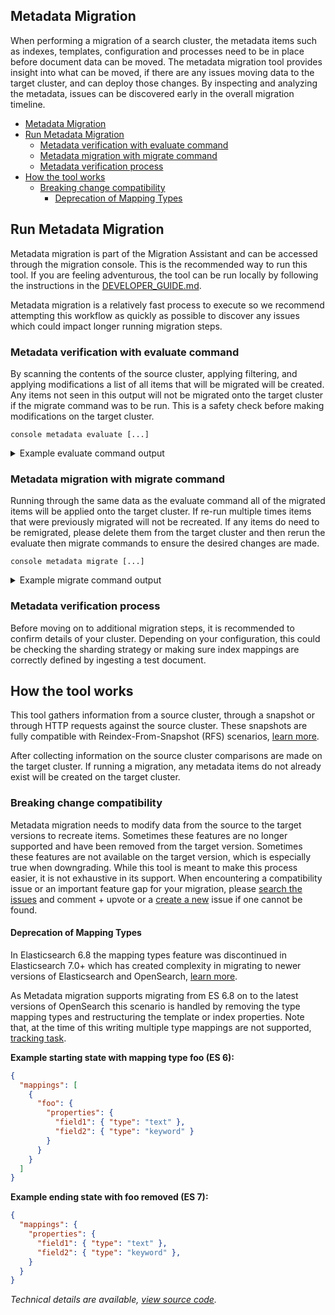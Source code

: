 
## Metadata Migration
When performing a migration of a search cluster, the metadata items such as indexes, templates, configuration and processes need to be in place before document data can be moved.  The metadata migration tool provides insight into what can be moved, if there are any issues moving data to the target cluster, and can deploy those changes.  By inspecting and analyzing the metadata, issues can be discovered early in the overall migration timeline.

- [Metadata Migration](#metadata-migration)
- [Run Metadata Migration](#run-metadata-migration)
  - [Metadata verification with evaluate command](#metadata-verification-with-evaluate-command)
  - [Metadata migration with migrate command](#metadata-migration-with-migrate-command)
  - [Metadata verification process](#metadata-verification-process)
- [How the tool works](#how-the-tool-works)
  - [Breaking change compatibility](#breaking-change-compatibility)
    - [Deprecation of Mapping Types](#deprecation-of-mapping-types)

## Run Metadata Migration

Metadata migration is part of the Migration Assistant and can be accessed through the migration console. This is the recommended way to run this tool.  If you are feeling adventurous, the tool can be run locally by following the instructions in the [DEVELOPER_GUIDE.md](./DEVELOPER_GUIDE.md).

Metadata migration is a relatively fast process to execute so we recommend attempting this workflow as quickly as possible to discover any issues which could impact longer running migration steps.

### Metadata verification with evaluate command

By scanning the contents of the source cluster, applying filtering, and applying modifications a list of all items that will be migrated will be created.  Any items not seen in this output will not be migrated onto the target cluster if the migrate command was to be run.  This is a safety check before making modifications on the target cluster.

```shell
console metadata evaluate [...]
```

<details>
<summary>
Example evaluate command output
</summary>

```
Starting Metadata Evaluation
Clusters:
   Source:
      Remote Cluster: OpenSearch 1.3.16 ConnectionContext(uri=http://localhost:33039, protocol=HTTP, insecure=false, compressionSupported=false)

   Target:
      Remote Cluster: OpenSearch 2.14.0 ConnectionContext(uri=http://localhost:33037, protocol=HTTP, insecure=false, compressionSupported=false)


Migration Candidates:
   Index Templates:
      simple_index_template

   Component Templates:
      simple_component_template

   Indexes:
      blog_2023, movies_2023

   Aliases:
      alias1, movies-alias


Results:
   0 issue(s) detected
```
</details>

### Metadata migration with migrate command

Running through the same data as the evaluate command all of the migrated items will be applied onto the target cluster.  If re-run multiple times items that were previously migrated will not be recreated.  If any items do need to be remigrated, please delete them from the target cluster and then rerun the evaluate then migrate commands to ensure the desired changes are made.

```shell
console metadata migrate [...]
```

<details>
<summary>
Example migrate command output
</summary>

```
Starting Metadata Migration

Clusters:
   Source:
      Snapshot: OpenSearch 1.3.16 FileSystemRepo(repoRootDir=/tmp/junit10626813752669559861)

   Target:
      Remote Cluster: OpenSearch 2.14.0 ConnectionContext(uri=http://localhost:33042, protocol=HTTP, insecure=false, compressionSupported=false)


Migrated Items:
   Index Templates:
      simple_index_template

   Component Templates:
      simple_component_template

   Indexes:
      blog_2023, movies_2023

   Aliases:
      alias1, movies-alias


Results:
   0 issue(s) detected
```
</details>

### Metadata verification process

Before moving on to additional migration steps, it is recommended to confirm details of your cluster.  Depending on your configuration, this could be checking the sharding strategy or making sure index mappings are correctly defined by ingesting a test document.

## How the tool works

This tool gathers information from a source cluster, through a snapshot or through HTTP requests against the source cluster.  These snapshots are fully compatible with Reindex-From-Snapshot (RFS) scenarios, [learn more](../DocumentsFromSnapshotMigration/README.md).

After collecting information on the source cluster comparisons are made on the target cluster.  If running a migration, any metadata items do not already exist will be created on the target cluster.

### Breaking change compatibility

Metadata migration needs to modify data from the source to the target versions to recreate items.  Sometimes these features are no longer supported and have been removed from the target version.  Sometimes these features are not available on the target version, which is especially true when downgrading.  While this tool is meant to make this process easier, it is not exhaustive in its support.  When encountering a compatibility issue or an important feature gap for your migration, please [search the issues](https://github.com/opensearch-project/opensearch-migrations/issues) and comment + upvote or a [create a new](https://github.com/opensearch-project/opensearch-migrations/issues/new/choose) issue if one cannot be found.

#### Deprecation of Mapping Types
In Elasticsearch 6.8 the mapping types feature was discontinued in Elasticsearch 7.0+ which has created complexity in migrating to newer versions of Elasticsearch and OpenSearch, [learn more](https://www.elastic.co/guide/en/elasticsearch/reference/7.17/removal-of-types.html).

As Metadata migration supports migrating from ES 6.8 on to the latest versions of OpenSearch this scenario is handled by removing the type mapping types and restructuring the template or index properties.  Note that, at the time of this writing multiple type mappings are not supported, [tracking task](https://opensearch.atlassian.net/browse/MIGRATIONS-1778).


**Example starting state with mapping type foo (ES 6):**
```json
{
  "mappings": [
    {
      "foo": {
        "properties": {
          "field1": { "type": "text" },
          "field2": { "type": "keyword" }
        }
      }
    }
  ]
}
```

**Example ending state with foo removed (ES 7):**
```json
{
  "mappings": {
    "properties": {
      "field1": { "type": "text" },
      "field2": { "type": "keyword" },
    }
  }
}
```

*Technical details are available, [view source code](../transformation/src/main/java/org/opensearch/migrations/transformation/rules/IndexMappingTypeRemoval.java).*